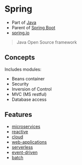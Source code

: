 # Spring

- Part of [Java](..)
- Parent of [Spring Boot](./boot)
- [spring.io](https://spring.io)

> Java Open Source framework

## Concepts

Includes modules:
- Beans container
- Security
- Inversion of Control
- MVC (MS restful)
- Database access

## Features

- [microservices](https://spring.io/microservices)
- [reactive](https://spring.io/reactive)
- [cloud](https://spring.io/cloud)
- [web-applications](https://spring.io/web-applications)
- [serverless](https://spring.io/serverless)
- [event-driven](https://spring.io/event-driven)
- [batch](https://spring.io/batch)
